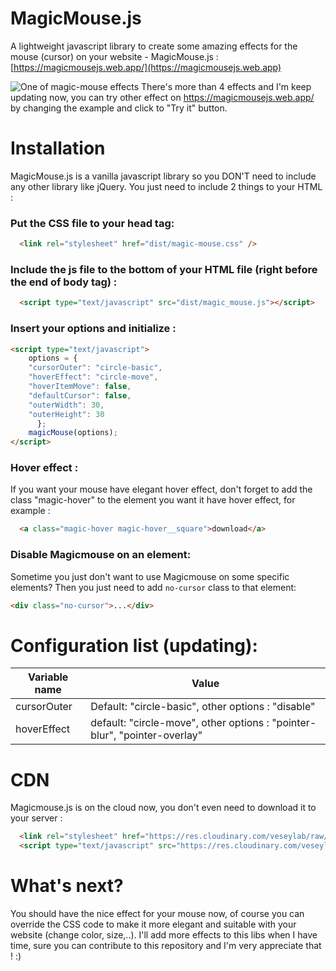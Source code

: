

# MagicMouse.js

A lightweight javascript library to create some amazing effects for the mouse (cursor) on your website - MagicMouse.js : [https://magicmousejs.web.app/](https://magicmousejs.web.app)

![One of magic-mouse effects](https://user-images.githubusercontent.com/19908411/77246772-03384880-6c5d-11ea-8074-6975bc8e3632.gif)
There's more than 4 effects and I'm keep updating now, you can try other effect on https://magicmousejs.web.app/ by changing the example and click to "Try it" button.

# Installation
MagicMouse.js is a vanilla javascript library so you DON'T need to include any other library like jQuery.
You just need to include 2 things to your HTML :

### Put the CSS file to your head tag:
````html
  <link rel="stylesheet" href="dist/magic-mouse.css" />
````

### Include the js file to the bottom of your HTML file (right before the end of body tag) :
````html
  <script type="text/javascript" src="dist/magic_mouse.js"></script>
````
### Insert your options and initialize :
````html
<script type="text/javascript">
    options = {
	"cursorOuter": "circle-basic",
	"hoverEffect": "circle-move",
	"hoverItemMove": false,
	"defaultCursor": false,
	"outerWidth": 30,
	"outerHeight": 30
      };
    magicMouse(options);
</script>
````
### Hover effect :
If you want your mouse have elegant hover effect, don't forget to add the class "magic-hover" to the element you want it have hover effect, for example :
````html
  <a class="magic-hover magic-hover__square">download</a>
````

### Disable Magicmouse on an element:
Sometime you just don't want to use Magicmouse on some specific elements? Then you just need to add `no-cursor` class to that element:
````html
<div class="no-cursor">...</div>
````

# Configuration list (updating):
| Variable name | Value |
|--|--|
| cursorOuter | Default: "circle-basic", other options : "disable" |
| hoverEffect | default: "circle-move", other options : "pointer-blur", "pointer-overlay" |

# CDN
Magicmouse.js is on the cloud now, you don't even need to download it to your server :
````html
  <link rel="stylesheet" href="https://res.cloudinary.com/veseylab/raw/upload/v1629862837/magicmouse/magic-mouse-1.2.css" />
  <script type="text/javascript" src="https://res.cloudinary.com/veseylab/raw/upload/v1629862837/magicmouse/magic_mouse-1.2.js"></script>
````

# What's next?
You should have the nice effect for your mouse now, of course you can override the CSS code to make it more elegant and suitable with your website (change color, size,..).
I'll add more effects to this libs when I have time, sure you can contribute to this repository and I'm very appreciate that ! :)

